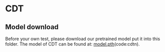 # CDT

## Model download

Before your own test, please download our pretrained model put it into this folder.
The model of CDT can be found at: [model.pth](https://pan.baidu.com/s/1CKOoTUEj8qSHWjzd-FBrYQ?pwd=cdtn)(code:cdtn).
